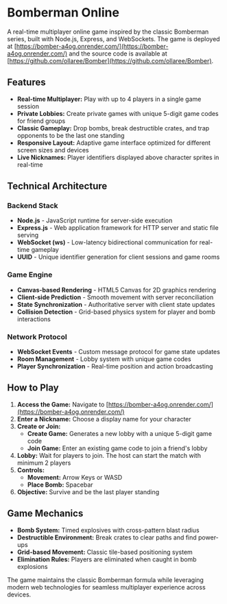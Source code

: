 # Bomberman Online

A real-time multiplayer online game inspired by the classic Bomberman series, built with Node.js, Express, and WebSockets. The game is deployed at [https://bomber-a4og.onrender.com/](https://bomber-a4og.onrender.com/) and the source code is available at [https://github.com/ollaree/Bomber](https://github.com/ollaree/Bomber).

## Features

* **Real-time Multiplayer:** Play with up to 4 players in a single game session
* **Private Lobbies:** Create private games with unique 5-digit game codes for friend groups
* **Classic Gameplay:** Drop bombs, break destructible crates, and trap opponents to be the last one standing
* **Responsive Layout:** Adaptive game interface optimized for different screen sizes and devices
* **Live Nicknames:** Player identifiers displayed above character sprites in real-time

## Technical Architecture

### Backend Stack
- **Node.js** - JavaScript runtime for server-side execution
- **Express.js** - Web application framework for HTTP server and static file serving
- **WebSocket (ws)** - Low-latency bidirectional communication for real-time gameplay
- **UUID** - Unique identifier generation for client sessions and game rooms

### Game Engine
- **Canvas-based Rendering** - HTML5 Canvas for 2D graphics rendering
- **Client-side Prediction** - Smooth movement with server reconciliation
- **State Synchronization** - Authoritative server with client state updates
- **Collision Detection** - Grid-based physics system for player and bomb interactions

### Network Protocol
- **WebSocket Events** - Custom message protocol for game state updates
- **Room Management** - Lobby system with unique game codes
- **Player Synchronization** - Real-time position and action broadcasting

## How to Play

1. **Access the Game:** Navigate to [https://bomber-a4og.onrender.com/](https://bomber-a4og.onrender.com/)
2. **Enter a Nickname:** Choose a display name for your character
3. **Create or Join:**
   * **Create Game:** Generates a new lobby with a unique 5-digit game code
   * **Join Game:** Enter an existing game code to join a friend's lobby
4. **Lobby:** Wait for players to join. The host can start the match with minimum 2 players
5. **Controls:**
   * **Movement:** Arrow Keys or WASD
   * **Place Bomb:** Spacebar
6. **Objective:** Survive and be the last player standing

## Game Mechanics

- **Bomb System:** Timed explosives with cross-pattern blast radius
- **Destructible Environment:** Break crates to clear paths and find power-ups
- **Grid-based Movement:** Classic tile-based positioning system
- **Elimination Rules:** Players are eliminated when caught in bomb explosions

The game maintains the classic Bomberman formula while leveraging modern web technologies for seamless multiplayer experience across devices.
